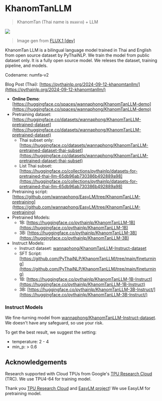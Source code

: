 # KhanomTanLLM

> KhanomTan (Thai name is ขนมตาล) + LLM

![](https://imgur.com/LpQmJqY.png)
> Image gen from [FLUX.1 [dev]](https://huggingface.co/spaces/black-forest-labs/FLUX.1-dev)


KhanomTan LLM is a bilingual language model trained in Thai and English from open source dataset by PyThaiNLP. We train the model from public dataset only. It is a fully open source model. We releses the dataset, training pipeline, and models.

Codename: numfa-v2

Blog Post (Thai): [https://pythainlp.org/2024-09-12-khanomtanllm/](https://pythainlp.org/2024-09-12-khanomtanllm/)

- **Online Demo**: [https://huggingface.co/spaces/wannaphong/KhanomTanLLM-demo](https://huggingface.co/spaces/wannaphong/KhanomTanLLM-demo)
- Pretraining dataset: [https://huggingface.co/datasets/wannaphong/KhanomTanLLM-pretrained-dataset](https://huggingface.co/datasets/wannaphong/KhanomTanLLM-pretrained-dataset)
    * Thai subset only: [https://huggingface.co/datasets/wannaphong/KhanomTanLLM-pretrained-dataset-thai-subset](https://huggingface.co/datasets/wannaphong/KhanomTanLLM-pretrained-dataset-thai-subset)
    * List Thai subset: [https://huggingface.co/collections/pythainlp/datasets-for-pretrained-thai-llm-65db96ab730386b492889a98](https://huggingface.co/collections/pythainlp/datasets-for-pretrained-thai-llm-65db96ab730386b492889a98)
- Pretraining script: [https://github.com/wannaphong/EasyLM/tree/KhanomTanLLM-pretraining](https://github.com/wannaphong/EasyLM/tree/KhanomTanLLM-pretraining)
- Pretrained Models:
    * 1B: [https://huggingface.co/pythainlp/KhanomTanLLM-1B](https://huggingface.co/pythainlp/KhanomTanLLM-1B)
    * 3B: [https://huggingface.co/pythainlp/KhanomTanLLM-3B](https://huggingface.co/pythainlp/KhanomTanLLM-3B)
- Instruct Models:
    * Instruct dataset: [wannaphong/KhanomTanLLM-Instruct-dataset](https://huggingface.co/datasets/wannaphong/KhanomTanLLM-Instruct-dataset)
    * SFT Script: [https://github.com/PyThaiNLP/KhanomTanLLM/tree/main/fineturning](https://github.com/PyThaiNLP/KhanomTanLLM/tree/main/fineturning)
    * 1B: [https://huggingface.co/pythainlp/KhanomTanLLM-1B-Instruct](https://huggingface.co/pythainlp/KhanomTanLLM-1B-Instruct)
    * 3B: [https://huggingface.co/pythainlp/KhanomTanLLM-3B-Instruct/](https://huggingface.co/pythainlp/KhanomTanLLM-3B-Instruct/)

### Instruct Models

We fine-turning model from [wannaphong/KhanomTanLLM-Instruct-dataset](https://huggingface.co/datasets/wannaphong/KhanomTanLLM-Instruct-dataset). We doesn't have any safeguard, so use your risk.

To get the best result, we suggest the setting:

- temperature: 2 - 4
- min_p: > 0.6

## Acknowledgements

Research supported with Cloud TPUs from Google's [TPU Research Cloud](https://sites.research.google/trc/about/) (TRC). We use TPU4-64 for training model.

Thank you [TPU Research Cloud](https://sites.research.google/trc/about/) and [EasyLM project](https://github.com/young-geng/EasyLM)! We use EasyLM for pretraining model.
